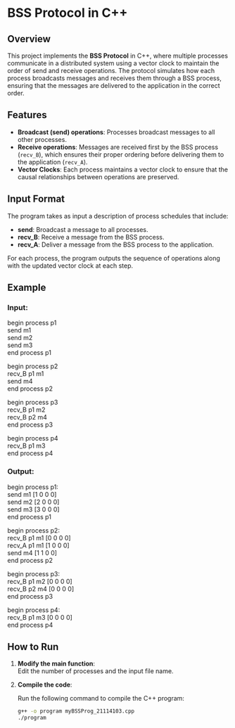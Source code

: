 # BSS Protocol in C++

## Overview

This project implements the **BSS Protocol** in C++, where multiple processes communicate in a distributed system using a vector clock to maintain the order of send and receive operations. The protocol simulates how each process broadcasts messages and receives them through a BSS process, ensuring that the messages are delivered to the application in the correct order.

## Features

- **Broadcast (send) operations**: Processes broadcast messages to all other processes.
- **Receive operations**: Messages are received first by the BSS process (`recv_B`), which ensures their proper ordering before delivering them to the application (`recv_A`).
- **Vector Clocks**: Each process maintains a vector clock to ensure that the causal relationships between operations are preserved.

## Input Format

The program takes as input a description of process schedules that include:
- **send**: Broadcast a message to all processes.
- **recv_B**: Receive a message from the BSS process.
- **recv_A**: Deliver a message from the BSS process to the application.

For each process, the program outputs the sequence of operations along with the updated vector clock at each step.

## Example

### Input:
begin process p1  
send m1  
send m2  
send m3  
end process p1  
  
begin process p2  
recv_B p1 m1  
send m4  
end process p2  

begin process p3  
recv_B p1 m2  
recv_B p2 m4  
end process p3  

begin process p4  
recv_B p1 m3  
end process p4  

### Output:

begin process p1:  
send m1 [1 0 0 0]  
send m2 [2 0 0 0]  
send m3 [3 0 0 0]  
end process p1  
  
begin process p2:  
recv_B p1 m1 [0 0 0 0]  
recv_A p1 m1 [1 0 0 0]  
send m4 [1 1 0 0]  
end process p2  

begin process p3:  
recv_B p1 m2 [0 0 0 0]  
recv_B p2 m4 [0 0 0 0]  
end process p3  

begin process p4:  
recv_B p1 m3 [0 0 0 0]  
end process p4  



## How to Run
1. **Modify the main function**:  
   Edit the number of processes and the input file name.

2. **Compile the code**:

   Run the following command to compile the C++ program:
   ```bash
   g++ -o program myBSSProg_21114103.cpp
   ./program
